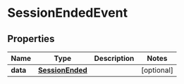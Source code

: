 

# SessionEndedEvent


## Properties

Name | Type | Description | Notes
------------ | ------------- | ------------- | -------------
**data** | [**SessionEnded**](SessionEnded.md) |  |  [optional]



